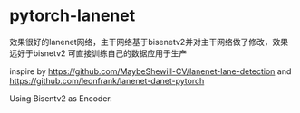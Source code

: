 # pytorch-lanenet
效果很好的lanenet网络，主干网络基于bisenetv2并对主干网络做了修改，效果远好于bisnetv2
可直接训练自己的数据应用于生产

inspire by https://github.com/MaybeShewill-CV/lanenet-lane-detection and https://github.com/leonfrank/lanenet-danet-pytorch

Using Bisentv2 as Encoder.

